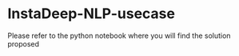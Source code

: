 # InstaDeep-NLP-usecase
Please refer to the python notebook where you will find the solution proposed
